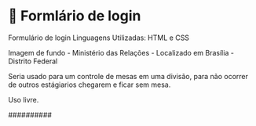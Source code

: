 # :open_book: Formlário de login
Formulário de login 
Linguagens Utilizadas: HTML e CSS

Imagem de fundo - Ministério das Relações - Localizado em Brasília - Distrito Federal

Seria usado para um controle de mesas em uma divisão, para não ocorrer de outros estágiarios chegarem e ficar sem mesa.

Uso livre.

##########
